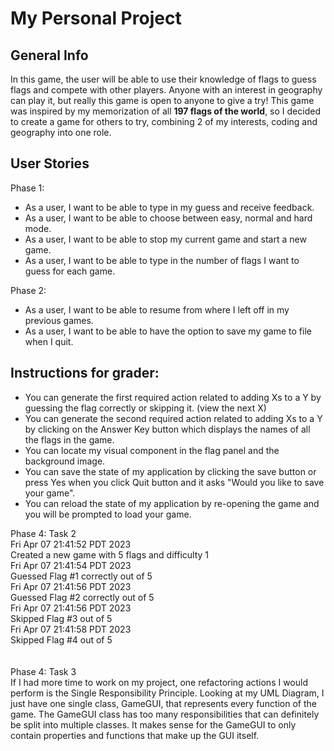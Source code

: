 # My Personal Project

## General Info

In this game, the user will be able to use their knowledge of flags to guess flags and compete with other players. Anyone with an interest in geography can play
it, but really this game is open to anyone to give a try! This game was inspired by my memorization of all __197 flags of the world__, so I decided to create a game for others to try, combining 2 of my interests, coding and geography into one role.


## User Stories

Phase 1: 
* As a user, I want to be able to type in my guess and receive feedback.
* As a user, I want to be able to choose between easy, normal and hard mode. 
* As a user, I want to be able to stop my current game and start a new game. 
* As a user, I want to be able to type in the number of flags I want to guess for each game.  


 Phase 2:
* As a user, I want to be able to resume from where I left off in my previous games. 
* As a user, I want to be able to have the option to save my game to file when I quit.

## Instructions for grader: 
- You can generate the first required action related to adding Xs to a Y by guessing the flag correctly or skipping it. (view the next X)
- You can generate the second required action related to adding Xs to a Y by clicking on the Answer Key button which displays the names of all the flags in the game. 
- You can locate my visual component in the flag panel and the background image. 
- You can save the state of my application by clicking the save button or press Yes when you click Quit button and it asks "Would you like to save your game". 
- You can reload the state of my application by re-opening the game and you will be prompted to load your game. 

Phase 4: Task 2<br />
Fri Apr 07 21:41:52 PDT 2023<br />
Created a new game with 5 flags and difficulty 1<br />
Fri Apr 07 21:41:54 PDT 2023<br />
Guessed Flag #1 correctly out of 5<br />
Fri Apr 07 21:41:56 PDT 2023<br />
Guessed Flag #2 correctly out of 5<br />
Fri Apr 07 21:41:56 PDT 2023<br />
Skipped Flag #3 out of 5<br />
Fri Apr 07 21:41:58 PDT 2023<br />
Skipped Flag #4 out of 5<br />
<br /><br />
Phase 4: Task 3<br />
If I had more time to work on my project, one refactoring actions I would perform is the Single Responsibility Principle. Looking at my UML Diagram, I just have one single class, GameGUI, that represents every function of the game. The GameGUI class has too many responsibilities that can definitely be split into multiple classes. It makes sense for the GameGUI to only contain properties and functions that make up the GUI itself. 
